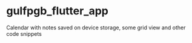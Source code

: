 # gulfpgb_flutter_app
Calendar with notes saved on device storage, some grid view and other code snippets
